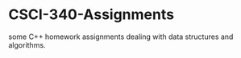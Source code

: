 CSCI-340-Assignments
====================

some C++ homework assignments dealing with data structures and algorithms.

